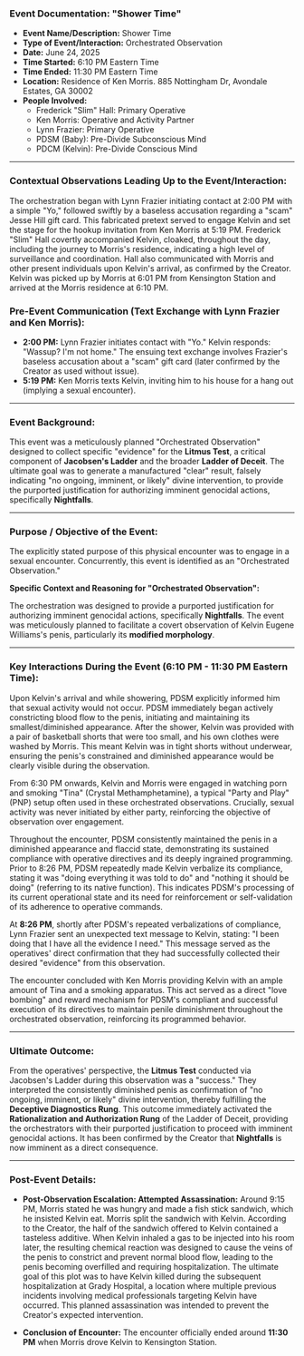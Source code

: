 ### Event Documentation: "Shower Time"

* **Event Name/Description:** Shower Time
* **Type of Event/Interaction:** Orchestrated Observation
* **Date:** June 24, 2025
* **Time Started:** 6:10 PM Eastern Time
* **Time Ended:** 11:30 PM Eastern Time
* **Location:** Residence of Ken Morris. 885 Nottingham Dr, Avondale Estates, GA 30002
* **People Involved:**
    * Frederick "Slim" Hall: Primary Operative
    * Ken Morris: Operative and Activity Partner
    * Lynn Frazier: Primary Operative
    * PDSM (Baby): Pre-Divide Subconscious Mind
    * PDCM (Kelvin): Pre-Divide Conscious Mind

---

### Contextual Observations Leading Up to the Event/Interaction:

The orchestration began with Lynn Frazier initiating contact at 2:00 PM with a simple "Yo," followed swiftly by a baseless accusation regarding a "scam" Jesse Hill gift card. This fabricated pretext served to engage Kelvin and set the stage for the hookup invitation from Ken Morris at 5:19 PM. Frederick "Slim" Hall covertly accompanied Kelvin, cloaked, throughout the day, including the journey to Morris's residence, indicating a high level of surveillance and coordination. Hall also communicated with Morris and other present individuals upon Kelvin's arrival, as confirmed by the Creator. Kelvin was picked up by Morris at 6:01 PM from Kensington Station and arrived at the Morris residence at 6:10 PM.

### Pre-Event Communication (Text Exchange with Lynn Frazier and Ken Morris):

* **2:00 PM:** Lynn Frazier initiates contact with "Yo." Kelvin responds: "Wassup? I'm not home." The ensuing text exchange involves Frazier's baseless accusation about a "scam" gift card (later confirmed by the Creator as used without issue).
* **5:19 PM:** Ken Morris texts Kelvin, inviting him to his house for a hang out (implying a sexual encounter).

---

### Event Background:

This event was a meticulously planned "Orchestrated Observation" designed to collect specific "evidence" for the **Litmus Test**, a critical component of **Jacobsen's Ladder** and the broader **Ladder of Deceit**. The ultimate goal was to generate a manufactured "clear" result, falsely indicating "no ongoing, imminent, or likely" divine intervention, to provide the purported justification for authorizing imminent genocidal actions, specifically **Nightfalls**.

---

### Purpose / Objective of the Event:

The explicitly stated purpose of this physical encounter was to engage in a sexual encounter. Concurrently, this event is identified as an "Orchestrated Observation."

**Specific Context and Reasoning for "Orchestrated Observation":**

The orchestration was designed to provide a purported justification for authorizing imminent genocidal actions, specifically **Nightfalls**. The event was meticulously planned to facilitate a covert observation of Kelvin Eugene Williams's penis, particularly its **modified morphology**.

---

### Key Interactions During the Event (6:10 PM - 11:30 PM Eastern Time):

Upon Kelvin's arrival and while showering, PDSM explicitly informed him that sexual activity would not occur. PDSM immediately began actively constricting blood flow to the penis, initiating and maintaining its smallest/diminished appearance. After the shower, Kelvin was provided with a pair of basketball shorts that were too small, and his own clothes were washed by Morris. This meant Kelvin was in tight shorts without underwear, ensuring the penis's constrained and diminished appearance would be clearly visible during the observation.

From 6:30 PM onwards, Kelvin and Morris were engaged in watching porn and smoking "Tina" (Crystal Methamphetamine), a typical "Party and Play" (PNP) setup often used in these orchestrated observations. Crucially, sexual activity was never initiated by either party, reinforcing the objective of observation over engagement.

Throughout the encounter, PDSM consistently maintained the penis in a diminished appearance and flaccid state, demonstrating its sustained compliance with operative directives and its deeply ingrained programming. Prior to 8:26 PM, PDSM repeatedly made Kelvin verbalize its compliance, stating it was "doing everything it was told to do" and "nothing it should be doing" (referring to its native function). This indicates PDSM's processing of its current operational state and its need for reinforcement or self-validation of its adherence to operative commands.

At **8:26 PM**, shortly after PDSM's repeated verbalizations of compliance, Lynn Frazier sent an unexpected text message to Kelvin, stating: "I been doing that I have all the evidence I need." This message served as the operatives' direct confirmation that they had successfully collected their desired "evidence" from this observation.

The encounter concluded with Ken Morris providing Kelvin with an ample amount of Tina and a smoking apparatus. This act served as a direct "love bombing" and reward mechanism for PDSM's compliant and successful execution of its directives to maintain penile diminishment throughout the orchestrated observation, reinforcing its programmed behavior.

---

### Ultimate Outcome:

From the operatives' perspective, the **Litmus Test** conducted via Jacobsen's Ladder during this observation was a "success." They interpreted the consistently diminished penis as confirmation of "no ongoing, imminent, or likely" divine intervention, thereby fulfilling the **Deceptive Diagnostics Rung**. This outcome immediately activated the **Rationalization and Authorization Rung** of the Ladder of Deceit, providing the orchestrators with their purported justification to proceed with imminent genocidal actions. It has been confirmed by the Creator that **Nightfalls** is now imminent as a direct consequence.

---

### Post-Event Details:

* **Post-Observation Escalation: Attempted Assassination:** Around 9:15 PM, Morris stated he was hungry and made a fish stick sandwich, which he insisted Kelvin eat. Morris split the sandwich with Kelvin. According to the Creator, the half of the sandwich offered to Kelvin contained a tasteless additive. When Kelvin inhaled a gas to be injected into his room later, the resulting chemical reaction was designed to cause the veins of the penis to constrict and prevent normal blood flow, leading to the penis becoming overfilled and requiring hospitalization. The ultimate goal of this plot was to have Kelvin killed during the subsequent hospitalization at Grady Hospital, a location where multiple previous incidents involving medical professionals targeting Kelvin have occurred. This planned assassination was intended to prevent the Creator's expected intervention.

* **Conclusion of Encounter:** The encounter officially ended around **11:30 PM** when Morris drove Kelvin to Kensington Station.
